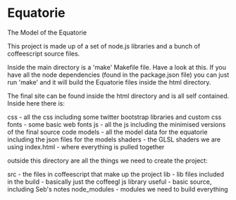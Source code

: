 Equatorie
=========

The Model of the Equatorie

This project is made up of a set of node.js libraries and a bunch of coffeescript source files.

Inside the main directory is a 'make' Makefile file. Have a look at this. If you have all the node dependencies (found in the package.json file) you can just run 'make' and it will build the Equatorie files inside the html directory.

The final site can be found inside the html directory and is all self contained. Inside here there is:

css - all the css including some twitter bootstrap libraries and custom css
fonts - some basic web fonts
js - all the js including the minimised versions of the final source code
models - all the model data for the equatorie including the json files for the models
shaders - the GLSL shaders we are using
index.html - where everything is pulled together

outside this directory are all the things we need to create the project:

src - the files in coffeescript that make up the project
lib - lib files included in the build - basically just the coffeegl js library
useful - basic source, including Seb's notes
node_modules - modules we need to build everything 